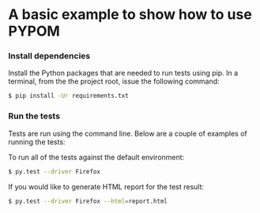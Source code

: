# A basic example to show how to use PYPOM

### Install dependencies
Install the Python packages that are needed to run tests using pip. In a
terminal, from the the project root, issue the following command:

```bash
$ pip install -Ur requirements.txt
```

### Run the tests
Tests are run using the command line. Below are a couple of examples of running
the tests:

To run all of the tests against the default environment:

```bash
$ py.test --driver Firefox
```

If you would like to generate HTML report for the test result:

```bash
$ py.test --driver Firefox --html=report.html
```
